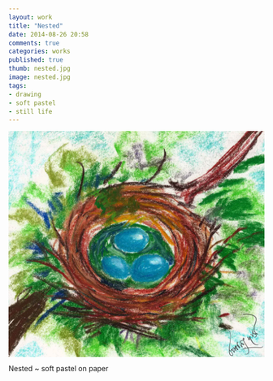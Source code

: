 ```yaml
---
layout: work
title: "Nested"
date: 2014-08-26 20:58
comments: true
categories: works
published: true
thumb: nested.jpg
image: nested.jpg
tags:
- drawing
- soft pastel
- still life
---
```

<img src="/images/works/nested.jpg" align="middle"/>

Nested ~ soft pastel on paper